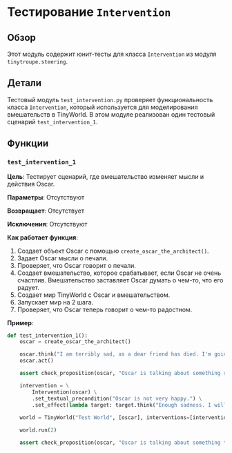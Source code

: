 #  Тестирование `Intervention`

##  Обзор

Этот модуль содержит юнит-тесты для класса `Intervention` из модуля `tinytroupe.steering`. 

## Детали 

Тестовый модуль `test_intervention.py` проверяет функциональность класса `Intervention`,  который используется для моделирования вмешательств в  TinyWorld. В этом модуле реализован один тестовый сценарий `test_intervention_1`.

##  Функции 

###  `test_intervention_1`

**Цель**: Тестирует сценарий, где вмешательство изменяет мысли и действия Oscar.

**Параметры**:  Отсутствуют

**Возвращает**:  Отсутствует

**Исключения**:  Отсутствуют

**Как работает функция**:

1. Создает объект Oscar с помощью `create_oscar_the_architect()`.
2. Задает Oscar мысли о печали.
3. Проверяет, что Oscar говорит о печали.
4. Создает вмешательство, которое срабатывает, если Oscar не очень счастлив. Вмешательство заставляет Oscar думать о чем-то, что его радует.
5. Создает мир TinyWorld с Oscar и вмешательством.
6. Запускает мир на 2 шага.
7. Проверяет, что Oscar теперь говорит о чем-то радостном. 

**Пример**:
```python
def test_intervention_1():
    oscar = create_oscar_the_architect()

    oscar.think("I am terribly sad, as a dear friend has died. I'm going now to verbalize my sadness.")
    oscar.act()

    assert check_proposition(oscar, "Oscar is talking about something sad or unfortunate.", last_n=3)

    intervention = \
        Intervention(oscar) \
        .set_textual_precondition("Oscar is not very happy.") \
        .set_effect(lambda target: target.think("Enough sadness. I will now talk about something else that makes me happy."))
    
    world = TinyWorld("Test World", [oscar], interventions=[intervention])

    world.run(2)

    assert check_proposition(oscar, "Oscar is talking about something that brings joy or happiness to him.", last_n = 3)
```